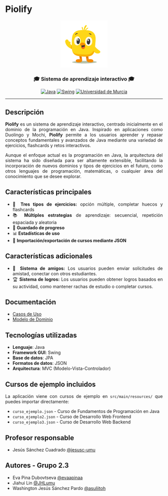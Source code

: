 # Piolify

<div align="center">
  <img src="/Piolify/src/main/resources/mascotaSaluda.png" alt="Mascota Piolify" width="150"/>
  
  <h3>🎓 Sistema de aprendizaje interactivo 🎓</h3>
  
  [![Java](https://img.shields.io/badge/Java-ED8B00?style=flat-square&logo=openjdk&logoColor=white)](https://www.java.com)
  [![Swing](https://img.shields.io/badge/Swing-25A162?style=flat-square&logo=java&logoColor=white)](https://docs.oracle.com/javase/tutorial/uiswing/)
  <a href="https://www.um.es" target="_blank">
    <img src="https://www.um.es/documents/1073494/42130150/LogosimboloUMU-positivo.png/e1f004bd-ed22-23dd-682f-ab3f1f39b435?t=1693480807647&download=true" alt="Universidad de Murcia" width="100"/>
  </a>
</div>
</div>

---

<div align="justify">
  
## Descripción
**Piolify** es un sistema de aprendizaje interactivo, centrado inicialmente en el dominio de la programación en Java. Inspirado en aplicaciones como Duolingo y Mochi, **Piolify** permite a los usuarios aprender y repasar conceptos fundamentales y avanzados de Java mediante una variedad de ejercicios, flashcards y retos interactivos. 

Aunque el enfoque actual es la programación en Java, la arquitectura del sistema ha sido diseñada para ser altamente extensible, facilitando la incorporación de nuevos dominios y tipos de ejercicios en el futuro, como otros lenguajes de programación, matemáticas, o cualquier área del conocimiento que se desee explorar.

## Características principales

- 🎯 **Tres tipos de ejercicios:** opción múltiple, completar huecos y flashcards
- 📚 **Múltiples estrategias** de aprendizaje: secuencial, repetición espaciada y aleatoria
- 💾 **Guardado de progreso**
- 📊 **Estadísticas de uso**
- 📁 **Importación/exportación de cursos mediante JSON**

## Características adicionales

- 👥 **Sistema de amigos:** Los usuarios pueden enviar solicitudes de amistad, conectar con otros estudiantes.
- 🏆 **Sistema de logros:** Los usuarios pueden obtener logros basados en su actividad, como mantener rachas de estudio o completar cursos.

## Documentación

- [Casos de Uso](docs/casos-de-uso/casos-de-uso.md)
- [Modelo de Dominio](docs/modelo-dominio/modelo-dominio.md)

## Tecnologías utilizadas

- **Lenguaje**: Java
- **Framework GUI**: Swing
- **Base de datos**: JPA
- **Formatos de datos**: JSON
- **Arquitectura**: MVC (Modelo-Vista-Controlador)


## Cursos de ejemplo incluidos

La aplicación viene con cursos de ejemplo en `src/main/resources/` que puedes importar directamente:

- `curso_ejemplo.json` - Curso de Fundamentos de Programación en Java
- `curso_ejemplo2.json` - Curso de Desarrollo Web Frontend
- `curso_ejemplo3.json` - Curso de Desarrollo Web Backend


## Profesor responsable
- Jesús Sánchez Cuadrado [@jesusc-umu](https://github.com/jesusc-umu)

## Autores - Grupo 2.3

- Eva Pina Dubovtseva [@evaapinaa](https://www.github.com/evaapinaa)
- Jiahui Lin [@JHLumu](https://github.com/JHLumu)
- Washington Jesús Sánchez Pardo [@asuliitoh](https://github.com/asuliitoh)

